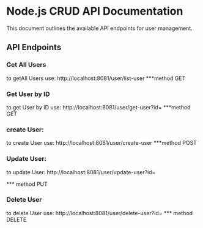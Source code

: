 # Node.js CRUD API Documentation

This document outlines the available API endpoints for user management.

## API Endpoints

### Get All Users
to getAll Users use: http://localhost:8081/user/list-user
***method GET

### Get User by ID
to get User by ID use: http://localhost:8081/user/get-user?id=
***method GET

### create User:
to create User use: http://localhost:8081/user/create-user
***method POST

### Update User:
to update User: http://localhost:8081/user/update-user?id=

*** method PUT

### Delete User 
to delete User use: http://localhost:8081/user/delete-user?id=
*** method DELETE